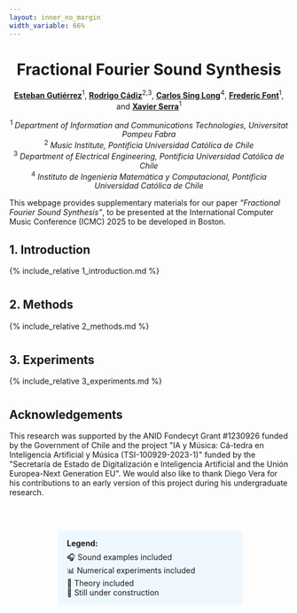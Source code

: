```yaml
---
layout: inner_no_margin
width_variable: 66%
---
```


<div style="text-align: center">
<h1>Fractional Fourier Sound Synthesis</h1>
<p>
  <a href="https://cordutie.github.io/"><strong>Esteban Gutiérrez</strong></a><sup>1</sup>, 
  <a href="https://rodrigocadiz.com/"><strong>Rodrigo Cádiz</strong></a><sup>2,3</sup>, 
  <a href="https://www.ing.uc.cl/academicos-e-investigadores/carlos-alberto-sing-long-collao/"><strong>Carlos Sing Long</strong></a><sup>4</sup>, 
  <a href="https://ffont.github.io/"><strong>Frederic Font</strong></a><sup>1</sup>, and
  <a href="https://www.upf.edu/web/xavier-serra"><strong>Xavier Serra</strong></a><sup>1</sup>
</p>
<p>
  <sup>1</sup> <em>Department of Information and Communications Technologies, Universitat Pompeu Fabra</em><br>
  <sup>2</sup> <em>Music Institute, Pontificia Universidad Católica de Chile</em><br>
  <sup>3</sup> <em>Department of Electrical Engineering, Pontificia Universidad Católica de Chile</em><br>
  <sup>4</sup> <em>Instituto de Ingeniería Matemática y Computacional, Pontificia Universidad Católica de Chile</em>
</p>
</div>

<p>
This webpage provides supplementary materials for our paper <em>"Fractional Fourier Sound Synthesis"</em>, to be presented at the International Computer Music Conference (ICMC) 2025 to be developed in Boston.
</p>

<div style="margin-top: 20px;"></div>
<h2><strong>1. Introduction</strong></h2>
{% include_relative 1_introduction.md %}

<div style="margin-top: 40px;"></div>
<h2><strong>2. Methods</strong></h2>
{% include_relative 2_methods.md %}

<div style="margin-top: 40px;"></div>
<h2><strong>3. Experiments</strong></h2>
{% include_relative 3_experiments.md %}

<div style="margin-top: 40px;"></div>
<h2><strong>Acknowledgements</strong></h2>

This research was supported by the ANID Fondecyt Grant \#1230926 funded by the Government of Chile and the project "IA y Música: Cá-tedra en Inteligencia Artificial y Música (TSI-100929-2023-1)" funded by the "Secretaría de Estado de Digitalización e Inteligencia Artificial and the Unión Europea-Next Generation EU". We would also like to thank Diego Vera for his contributions to an early version of this project during his undergraduate research.

<div style="margin-top: 40px;"></div>
<div style="display: flex; justify-content: center;">
  <div style="border-left: 4px solid rgb(255, 255, 255); background: #f0f8ff; padding: 1em 1.2em; margin: 1.5em 0; border-radius: 8px; max-width: 300px; width: 100%;">
    <strong>Legend:</strong>
    <ul style="list-style: none; padding: 0.5em 0 0 0; margin: 0;">
      <li>🎧 Sound examples included</li>
      <li>📊 Numerical experiments included</li>
      <li>📖 Theory included</li>
      <li>🚧 Still under construction</li>
    </ul>
  </div>
</div>